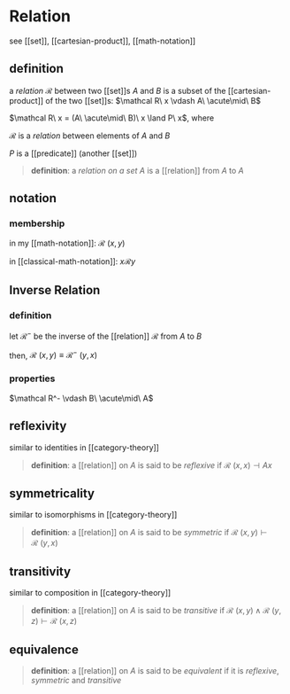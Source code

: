 # Relation

see [[set]], [[cartesian-product]], [[math-notation]]

## definition

a _relation_ $\mathcal R$ between two [[set]]s $A$ and $B$ is a subset of the [[cartesian-product]] of the two [[set]]s: $\mathcal R\ x \vdash A\ \acute\mid\ B$

$\mathcal R\ x = (A\ \acute\mid\ B)\ x \land P\ x$, where

$\mathcal R$ is a _relation_ between elements of $A$ and $B$

$P$ is a [[predicate]] (another [[set]])

> **definition**: a _relation on a set_ $A$ is a [[relation]] from $A$ to $A$

## notation

### membership

in my [[math-notation]]: $\mathcal R\ (x, y)$

in [[classical-math-notation]]: $x \mathcal R y$

## Inverse Relation

### definition

let $\mathcal R^-$ be the inverse of the [[relation]] $\mathcal R$ from $A$ to $B$

then, $\mathcal R\ (x, y) \equiv \mathcal R^-\ (y, x)$

### properties

$\mathcal R^- \vdash B\ \acute\mid\ A$

## reflexivity

similar to identities in [[category-theory]]

> **definition**: a [[relation]] on $A$ is said to be _reflexive_ if $\mathcal R\ (x, x) \dashv A x$

## symmetricality

similar to isomorphisms in [[category-theory]]

> **definition**: a [[relation]] on $A$ is said to be _symmetric_ if $\mathcal R\ (x, y) \vdash \mathcal R\ (y, x)$

## transitivity

similar to composition in [[category-theory]]

> **definition**: a [[relation]] on $A$ is said to be _transitive_ if $\mathcal R\ (x, y) \land \mathcal R\ (y, z) \vdash \mathcal R\ (x, z)$

## equivalence

> **definition**: a [[relation]] on $A$ is said to be _equivalent_ if it is _reflexive_, _symmetric_ and _transitive_
